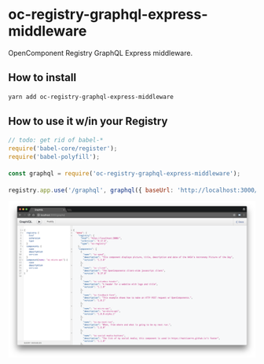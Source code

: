 # oc-registry-graphql-express-middleware

OpenComponent Registry GraphQL Express middleware.

## How to install

```bash
yarn add oc-registry-graphql-express-middleware
```

## How to use it w/in your Registry

```javascript
// todo: get rid of babel-*
require('babel-core/register');
require('babel-polyfill');

const graphql = require('oc-registry-graphql-express-middleware');

registry.app.use('/graphql', graphql({ baseUrl: 'http://localhost:3000/', graphiql: true }));
```

![query-registry](query-registry-v2.png "query-registry")
